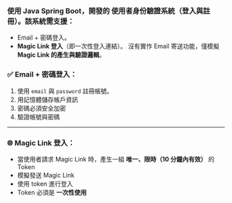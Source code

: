### 使用 Java Spring Boot，開發的 **使用者身份驗證系統（登入與註冊）**。該系統需支援：
- Email + 密碼登入。
- **Magic Link 登入**（即一次性登入連結）。
沒有實作 Email 寄送功能，僅模擬 **Magic Link 的產生與驗證邏輯**。

### ✅ Email + 密碼登入：
1. 使用 `email` 與 `password` 註冊帳號。
2. 用記憶體儲存帳戶資訊
3. 密碼必須安全加密
4. 驗證帳號與密碼
---
### 🌐 Magic Link 登入：
- 當使用者請求 Magic Link 時，產生一組 **唯一、限時（10 分鐘內有效）** 的 Token
- 模擬發送 Magic Link
- 使用 token 進行登入
- Token 必須是 **一次性使用**
